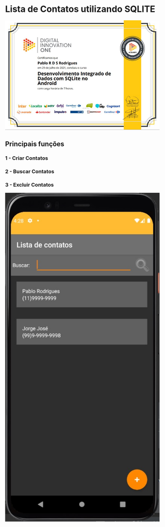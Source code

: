 # Lista de Contatos utilizando SQLITE

<img src="images/certificado.JPG" width="500">

## Principais funções

### 1 - Criar Contatos

### 2 - Buscar Contatos

###  3 - Excluir Contatos

<img src="images/app.jpg" width="500">



